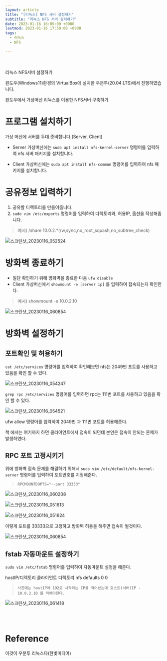 ```yaml
---
layout: article
title: "[리눅스] NFS 서버 설정하기"
subtitle: "리눅스 NFS 서버 설치하기"
date: 2023-01-16 16:05:00 +0900
lastmod: 2023-01-16 17:50:00 +0900
tags: 
  - 리눅스
  - NFS

---
```

<br><br>
리눅스 NFS서버 설정하기

<!--more-->  
윈도우(Windows11)환경의 VirtualBox에 설치한 우분투(20.04 LTS)에서 진행하였습니다.<br/>


윈도우에서 가상머신 리눅스를 이용한 NFS서버 구축하기<br/>

# 프로그램 설치하기
가상 머신에 서버를 두대 준비합니다.(Server, Client)<br/>
- Server 가상머신에는 `sudo apt install nfs-kernel-server` 명령어를 입력하여 nfs 서버 패키지를 설치합니다.<br/>

- Client 가상머신에는 `sudo apt install nfs-common` 명령어를 입력하여 nfs 패키지를 설치합니다.<br/>

# 공유정보 입력하기

1. 공유할 디렉토리를 만들어줍니다.<br/>
2. `sudo vim /etc/exports` 명령어를 입력하여 디렉토리와, 허용IP, 옵션을 작성해줍니다.<br/>

> 예시) /share 10.0.2.*(rw,sync,no_root_squash,no_subtree_check) <br/>

![스크린샷_20230116_052524](https://user-images.githubusercontent.com/99805929/212639780-86c463ba-c1e5-4a80-8ce7-981901144f6f.png)<br/>

# 방화벽 종료하기

- 일단 확인하기 위해 방화벽을 종료한 다음 `ufw disable` 
- Client 가상머신에서 `showmount -e [server ip]` 를 입력하여 접속되는지 확인한다.

> 예시) showmount -e 10.0.2.10<br/>

![스크린샷_20230116_060854](https://user-images.githubusercontent.com/99805929/212640113-b38c8aba-73db-4622-9422-3e1583ab9d40.png)
<br/>


# 방화벽 설정하기
## 포트확인 및 허용하기

`cat /etc/services` 명령어를 입력하여 확인해보면 nfs는 2049번 포트를 사용하고 있음을 확인 할 수 있다.<br/>

![스크린샷_20230116_054247](https://user-images.githubusercontent.com/99805929/212642136-25d3f62b-9abf-4da5-a272-b46f5704bf9f.png)<br/>

`grep rpc /etc/services` 명령어를 입력하면 rpc는 111번 포트를 사용하고 있음을 확인 할 수 있다.<br/>

![스크린샷_20230116_054521](https://user-images.githubusercontent.com/99805929/212642265-efc786d7-9cc8-447f-ad26-ea24a40fdd4f.png)<br/>

ufw allow 명령어를 입력히여 2049번 과 111번 포트를 허용해준다.<br/>

책 에서는 여기까지 하면 클라이언트에서 접속이 되던데 본인은 접속이 안되는 문제가 발생하였다.

## RPC 포트 고정시키기

위에 방화벽 접속 문제를 해결하기 위해서 `sudo vim /etc/default/nfs-kernel-server` 명령어를 입력하여 포트번호를 지정해준다. 

> `RPCMOUNTDOPTS="--port 33333"`<br/>

![스크린샷_20230116_060208](https://user-images.githubusercontent.com/99805929/212640345-eddf44c2-a9a2-4e43-a2ce-4ce3787078a8.png)<br/>

![스크린샷_20230116_051613](https://user-images.githubusercontent.com/99805929/212640494-e6172d7d-2544-4d66-8e85-f6f3fc9b2f42.png)<br/>

![스크린샷_20230116_051624](https://user-images.githubusercontent.com/99805929/212640821-1d440519-c3f5-42c3-b44b-db49512a27c9.png)<br/>


이렇게 포트를 33333으로 고정하고 방화벽 허용을 해주면 접속이 될것이다.<br/>

![스크린샷_20230116_060854](https://user-images.githubusercontent.com/99805929/212641920-09bab2d3-4b79-4230-b9ff-ca9ba4f8ea16.png)<br/>

## fstab 자동마운트 설정하기

`sudo vim /etc/fstab` 명령어를 입력하여 자동마운트 설정을 해준다.<br/>

hostIP/디렉토리 클라이언트 디렉토리 nfs defaults 0 0<br/>

> `사진에는 hostIP에 192로 시작하는 IP를 적어놨는데 호스트(서버)IP - 10.0.2.10 를 적어야한다.`<br/>

![스크린샷_20230116_061418](https://user-images.githubusercontent.com/99805929/212641083-a4d686ef-a404-44a6-abb6-e96da5054768.png)

<br/>
<br/>

# Reference
이것이 우분투 리눅스다(한빛미디어)